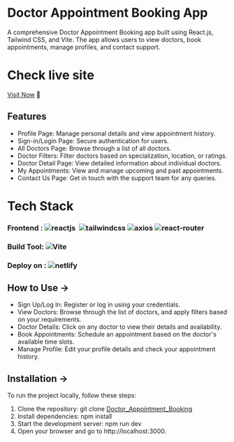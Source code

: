 # Doctor Appointment Booking App 
A comprehensive Doctor Appointment Booking app built using React.js, Tailwind CSS, and Vite. The app allows users to view doctors, book appointments, manage profiles, and contact support.
# Check live site

[Visit Now](https://doctorappointmentbook.netlify.app/) 🚀

## Features
- Profile Page: Manage personal details and view appointment history.
- Sign-in/Login Page: Secure authentication for users.
- All Doctors Page: Browse through a list of all doctors.
- Doctor Filters: Filter doctors based on specialization, location, or ratings.
- Doctor Detail Page: View detailed information about individual doctors.
- My Appointments: View and manage upcoming and past appointments.
- Contact Us Page: Get in touch with the support team for any queries.

# Tech Stack
### Frontend  : ![reactjs](https://img.shields.io/badge/React-20232A?style=for-the-badge&logo=react&logoColor=61DAFB)&nbsp;  ![tailwindcss](https://img.shields.io/badge/Tailwind_CSS-38B2AC?style=for-the-badge&logo=tailwind-css&logoColor=white) ![axios](https://img.shields.io/badge/axios-671ddf?&style=for-the-badge&logo=axios&logoColor=white ) ![react-router](https://img.shields.io/badge/React_Router-CA4245?style=for-the-badge&logo=react-router&logoColor=white)

### Build Tool: ![Vite](https://img.shields.io/badge/Vite-B73BFE?style=for-the-badge&logo=vite&logoColor=FFD62E)

### Deploy on : ![netlify](https://img.shields.io/badge/Netlify-00C7B7?style=for-the-badge&logo=netlify&logoColor=white)

## How to Use ->
- Sign Up/Log In: Register or log in using your credentials.
- View Doctors: Browse through the list of doctors, and apply filters based on your requirements.
- Doctor Details: Click on any doctor to view their details and availability.
- Book Appointments: Schedule an appointment based on the doctor's available time slots.
- Manage Profile: Edit your profile details and check your appointment history.

## Installation ->
To run the project locally, follow these steps:

 1. Clone the repository:  git clone  [Doctor_Appointment_Booking](https://github.com/Bhupendra-Giradkar/Doctor_AppointmentBooking_App)
 2. Install dependencies: npm install
 3. Start the development server: npm run dev
 4. Open your browser and go to http://localhost:3000.



